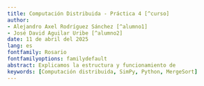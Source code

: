 ```yaml
---
title: Computación Distribuida - Práctica 4 [^curso]
author: 
- Alejandro Axel Rodríguez Sánchez [^alumno1]
- José David Aguilar Uribe [^alumno2]
date: 11 de abril del 2025
lang: es
fontfamily: Rosario
fontfamilyoptions: familydefault
abstract: Explicamos la estructura y funcionamiento de 
keywords: [Computación distribuida, SimPy, Python, MergeSort]
---
```


[^curso]: 2025-2, Grupo 7106. Profesor: Mauricio Riva Palacio Orozco. Ayudante: Adrián Felipe Fernández Romero. Ayudante de laboratorio: Daniel Michel Tavera.
[^alumno1]: [ahexo@ciencias.unam.mx](mailto:ahexo@ciencias.unam.mx) 
[^alumno2]: [jdu@ciencias.unam.mx](mailto:jdu@ciencias.unam.mx) 
